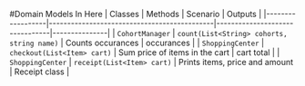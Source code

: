 #Domain Models In Here
| Classes          | Methods                                     | Scenario                       | Outputs       |
|------------------|---------------------------------------------|--------------------------------|---------------|
| `CohortManager`  | `count(List<String> cohorts, string name)`  | Counts occurances              | occurances    |
| `ShoppingCenter` | `checkout(List<Item> cart)`                 | Sum price of items in the cart | cart total    |
| `ShoppingCenter` | `receipt(List<Item> cart)`                  | Prints items, price and amount | Receipt class |